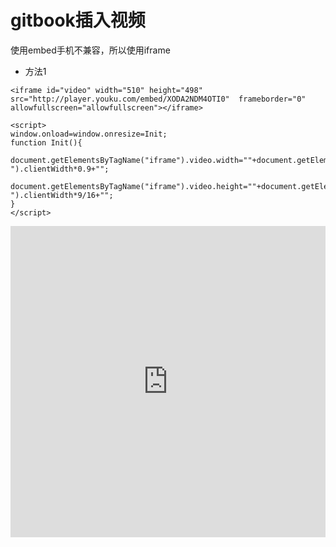 # gitbook插入视频
使用embed手机不兼容，所以使用iframe


* 方法1

```
<iframe id="video" width="510" height="498" src="http://player.youku.com/embed/XODA2NDM4OTI0"  frameborder="0" allowfullscreen="allowfullscreen"></iframe>

<script>
window.onload=window.onresize=Init;           
function Init(){            
	document.getElementsByTagName("iframe").video.width=""+document.getElementById("section-").clientWidth*0.9+"";
	document.getElementsByTagName("iframe").video.height=""+document.getElementById("section-").clientWidth*9/16+"";
}
</script>
```

<iframe id="video" width="100%" height="498" src="http://player.youku.com/embed/XODA2NDM4OTI0"  frameborder="0" allowfullscreen="allowfullscreen"></iframe>

<script>
window.onload=window.onresize=Init;           
var iframePaddingleft = 15;
function Init(){            
	document.getElementsByTagName("iframe").video.width=""+document.getElementById("section-").clientWidth-iframePaddingleft*2+"";
	document.getElementsByTagName("iframe").video.height=""+document.getElementById("section-").clientWidth*9/16+"";
}
</script>

